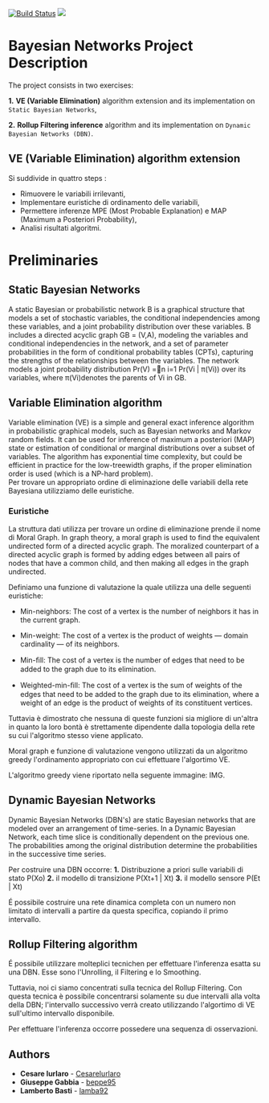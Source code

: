 [![Build Status](https://travis-ci.org/lamba92/bayesian-net-project.svg?branch=master)](https://travis-ci.org/lamba92/bayesian-net-project) [![](https://jitpack.io/v/Lamba92/bayesian-net-project.svg)](https://jitpack.io/#Lamba92/bayesian-net-project)

# Bayesian Networks Project Description
The project consists in two exercises:

   **1.** **VE (Variable Elimination)** algorithm extension and its implementation on `Static Bayesian Networks`,
 
   **2.** **Rollup Filtering inference** algorithm and its implementation on `Dynamic Bayesian Networks (DBN)`.
   
##  VE (Variable Elimination) algorithm extension
Si suddivide in quattro steps :
 - Rimuovere le variabili irrilevanti,
 - Implementare euristiche di ordinamento delle variabili,
 - Permettere inferenze MPE (Most Probable Explanation) e MAP (Maximum a Posteriori Probability),
 - Analisi risultati algoritmi.

# Preliminaries

## Static Bayesian Networks
A static Bayesian or probabilistic network B is a graphical structure that models a set of stochastic variables, 
the conditional independencies among these variables, and a joint probability distribution over these variables.
B includes a directed acyclic graph GB = (V,A), modeling the variables and conditional independencies in the network, 
and a set of parameter probabilities in the form of conditional probability tables (CPTs), capturing the strengths of the
relationships between the variables. The network models a joint probability distribution Pr(V) =n i=1 Pr(Vi | π(Vi)) over
its variables, where π(Vi)denotes the parents of Vi in GB.

## Variable Elimination algorithm
Variable elimination (VE) is a simple and general exact inference algorithm in probabilistic graphical models, such as Bayesian networks and Markov random fields. It can be used for inference of maximum a posteriori (MAP) state or estimation of conditional or marginal distributions over a subset of variables. The algorithm has exponential time complexity, but could be efficient in practice for the low-treewidth graphs, if the proper elimination order is used (which is a NP-hard problem).  
Per trovare un appropriato ordine di eliminazione delle variabili della rete Bayesiana utilizziamo delle euristiche.

### Euristiche
La struttura dati utilizza per trovare un ordine di eliminazione prende il nome di Moral Graph.
In graph theory, a moral graph is used to find the equivalent undirected form of a directed acyclic graph. The moralized counterpart of a directed acyclic graph is formed by adding edges between all pairs of nodes that have a common child, and then making all edges in the graph undirected.

Definiamo una funzione di valutazione la quale utilizza una delle seguenti euristiche:

 - Min-neighbors: The cost of a vertex is the number of neighbors it has in the current graph.
 
 - Min-weight: The cost of a vertex is the product of weights — domain cardinality — of its neighbors.
 
 - Min-ﬁll: The cost of a vertex is the number of edges that need to be added to the graph due to its elimination.
 
 - Weighted-min-ﬁll: The cost of a vertex is the sum of weights of the edges that need to be added to the graph due to its elimination, where a weight of an edge is the product of weights of its constituent vertices.
 
Tuttavia è dimostrato che nessuna di queste funzioni sia migliore di un'altra in quanto la loro bontà è strettamente dipendente dalla topologia della rete su cui l'algoritmo stesso viene applicato.

Moral graph e funzione di valutazione vengono utilizzati da un algoritmo greedy l'ordinamento appropriato con cui effettuare l'algortimo VE.

L'algoritmo greedy viene riportato nella seguente immagine: IMG.
 

## Dynamic Bayesian Networks
Dynamic Bayesian Networks (DBN's) are static Bayesian networks that are modeled over an arrangement of time-series. 
In a Dynamic Bayesian Network, each time slice is conditionally dependent on the previous one. The probabilities among the original distribution determine the probabilities in the successive time series.

Per costruire una DBN occorre:
**1.** Distribuzione a priori sulle variabili di stato P(Xo)
**2.** il modello di transizione P(Xt+1 | Xt)
**3.** il modello sensore P(Et | Xt)

É possibile costruire una rete dinamica completa con un numero non limitato di intervalli a partire da questa specifica, copiando il primo intervallo.

## Rollup Filtering algorithm
É possibile utilizzare molteplici tecnichen per effettuare l'inferenza esatta su una DBN. Esse sono l'Unrolling, il Filtering e lo Smoothing. 

Tuttavia, noi ci siamo concentrati sulla tecnica del Rollup Filtering. Con questa tecnica è possibile concentrarsi solamente su due intervalli alla volta della DBN; l'intervallo successivo verrà creato utilizzando l'algortimo di VE sull'ultimo intervallo disponibile.

Per effettuare l'inferenza occorre possedere una sequenza di osservazioni.

## Authors

* **Cesare Iurlaro** - [CesareIurlaro](https://github.com/CesareIurlaro)
* **Giuseppe Gabbia**  - [beppe95](https://github.com/beppe95)
* **Lamberto Basti**  - [lamba92](https://github.com/lamba92)
